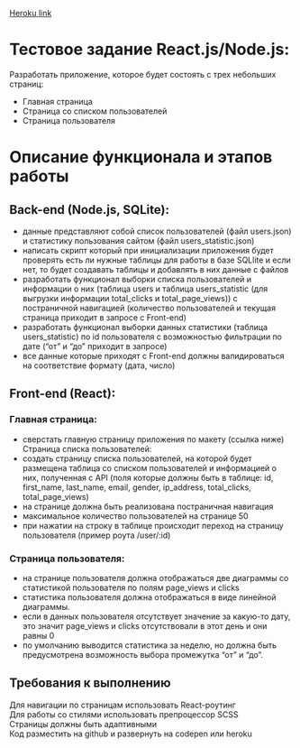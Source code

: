 
[Heroku link](https://sleepy-crag-07311.herokuapp.com/)

# Тестовое задание React.js/Node.js:

Разработать приложение, которое будет состоять с трех небольших страниц:
- Главная страница
- Страница со списком пользователей
- Страница пользователя

# Описание функционала и этапов работы



## Back-end (Node.js, SQLite):

- данные представляют собой список пользователей (файл users.json) и
  статистику пользования сайтом (файл users_statistic.json)
- написать скрипт который при инициализации приложения будет проверять есть ли нужные таблицы для работы в базе SQLlite и если нет, то будет создавать таблицы и добавлять в них данные с файлов
- разработать функционал выборки списка пользователей и информации о них (таблица users и таблица users_statistic (для выгрузки информации total_clicks и total_page_views)) с постраничной навигацией (количество пользователей и текущая страница приходит в запросе с Front-end)
- разработать функционал выборки данных статистики (таблица users_statistic) по id пользователя с возможностью фильтрации по дате (“от” и “до” приходит в запросе)
- все данные которые приходят с Front-end должны валидироваться на соответствие формату (дата, число)

## Front-end (React):

### Главная страница:

- сверстать главную страницу приложения по макету (ссылка ниже) 
  Страница списка пользователей:
- создать страницу списка пользователей, на которой будет размещена таблица со списком пользователей и информацией о них, полученная с API (поля которые должны быть в таблице: id, first_name, last_name, email, gender, ip_address, total_clicks, total_page_views)
- на странице должна быть реализована постраничная навигация
- максимальное количество пользователей на странице 50
- при нажатии на строку в таблице происходит переход на страницу пользователя (пример роута /user/:id)

### Страница пользователя:
- на странице пользователя должна отображаться две диаграммы со статистикой пользователя по полям page_views и clicks
- статистика пользователя должна отображаться в виде линейной диаграммы.
- если в данных пользователя отсутствует значение за какую-то дату, это значит page_views и clicks отсутствовали в этот день и они равны 0
- по умолчанию выводится статистика за неделю, но должна быть предусмотрена возможность выбора промежутка “от” и “до”.

## Требования к выполнению

Для навигации по страницам использовать React-роутинг  
Для работы со стилями использовать препроцессор SCSS  
Страницы должны быть адаптивными  
Код разместить на github и развернуть на codepen или heroku